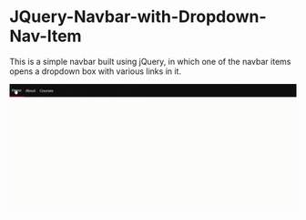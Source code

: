 # JQuery-Navbar-with-Dropdown-Nav-Item
This is a simple navbar built using jQuery, in which one of the navbar items opens a dropdown box with various links in it.

<img src="https://github.com/Ishan2608/JQuery-Navbar-with-Dropdown-Nav-Item/blob/main/JQuery-demo-use-case-of-jquery-methods.gif" alt="Code Output">
